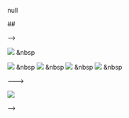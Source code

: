 null


<!-- <h3 align="center"><b>👩‍💻 About Me 👩‍💻</b></h3>  
<!-- <br> -->
<p align="left">
<!-- - 👋 Hi, I’m @soominsohn  <br>
## - 📖 I'm in my final year at Ewha Womans University, Seoul  <br> -->
## <!-- - ✏ I'm attending Global Work Ready Program at Swinburne University of Technology on virtual environment, Melburne    <br> -->
 <!-- - 👀 I’m interested in Back-end, Front-end and Data  <br> -->
<!--- 🌱 I’m currently learning Spring, React  <br> -->
<!-- - 💾 To know more about me, please visit my <a href="https://soominsohn.github.io/"> portfolio site</a>  <br> -->
<!-- - 📫 How to reach me: soomin.sohn.dev@gmail.com  <br> --> 
<!-- - 💞️ My Engineering Blog: <a href="https://dev-breathe.tistory.com/"> 숨쉬는 엔지니어의 공간 </a> <br> -->
<!-- - 💞️ I’m looking to collaborate on ... -->

</p> -->

<!-- 
<h3 align="center"><b>🛠 Tech Stack 🛠</b></h3>
</br>
<p align="center">
<img src="https://img.shields.io/badge/HTML5-E34F26?style=flat-square&logo=HTML5&logoColor=white"/></a> &nbsp
<img src="https://img.shields.io/badge/CSS3-1572B6?style=flat-square&logo=CSS3&logoColor=white"/></a> &nbsp
<!-- <img src="https://img.shields.io/badge/JavaScript-F7DF1E?style=flat-square&logo=JavaScript&logoColor=white"/></a> &nbsp -->
<img src="https://img.shields.io/badge/Spring-339933?style=flat-square&logo=Spring&logoColor=white"/></a> &nbsp
<!-- <img src="https://img.shields.io/badge/Android-3DDC84?style=flat-square&logo=Android&logoColor=white"/></a> &nbsp -->
<img src="https://img.shields.io/badge/MySQL-4479A1?style=flat-square&logo=MySQL&logoColor=white"/></a> &nbsp 
<img src="https://img.shields.io/badge/Python-3776AB?style=flat-square&logo=Python&logoColor=white"/></a> &nbsp 
<img src="https://img.shields.io/badge/Java-007396?style=flat-square&logo=Java&logoColor=white"/></a> &nbsp 
<img src="https://img.shields.io/badge/C-A8B9CC?style=flat-square&logo=C&logoColor=white"/></a> &nbsp </p>
<!-- 
<!--- -->
<!-- soominsohn/soominsohn is a ✨ special ✨ repository because its `README.md` (this file) appears on your GitHub profile.
You can click the Preview link to take a look at your changes. -->
--->  

<a href="https://hits.seeyoufarm.com"><img src="https://hits.seeyoufarm.com/api/count/incr/badge.svg?url=https%3A%2F%2Fgithub.com%2Fsoominsohn%2F&count_bg=%2379C83D&title_bg=%23555555&icon=&icon_color=%23E7E7E7&title=hits&edge_flat=false"/></a>


 -->
